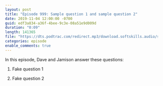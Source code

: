 ```yaml
---
layout: post
title: "Episode 999: Sample question 1 and sample question 2"
date: 2019-11-04 12:00:00 -0700
guid: edf3a834-a36f-4bee-9c3e-08a51e9d009d
duration: "0:09"
length: 141365
file: "https://dts.podtrac.com/redirect.mp3/download.softskills.audio/sse-999.mp3"
categories: episode
enable_comments: true
---
```


In this episode, Dave and Jamison answer these questions:

1. Fake question 1


2. Fake question 2
